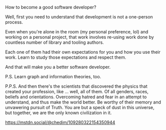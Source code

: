 How to become a good software developer? 

Well, first you need to understand that development is not a one-person process. 

Even when you're alone in the room (my personal preference, lol) and working on a personal project, that work involves re-using work done by countless number of library and tooling authors. 

Each one of them had their own expectations for you and how you use their work. Learn to study those expectations and respect them. 

And that will make you a better software developer.

P.S. Learn graph and information theories, too.

P.P.S. And then there's the scientists that discovered the physics that created your profession, like ... well, all of them. Of all genders, races, beliefs and orientations. Overcoming hatred and fear in an attempt to understand, and thus make the world better. Be worthy of their memory and unvawering pursuit of Truth. You are but a speck of dust in this universe, but together, we are the only known civilization in it.

https://mstdn.social/@chedim/109280322154350944
